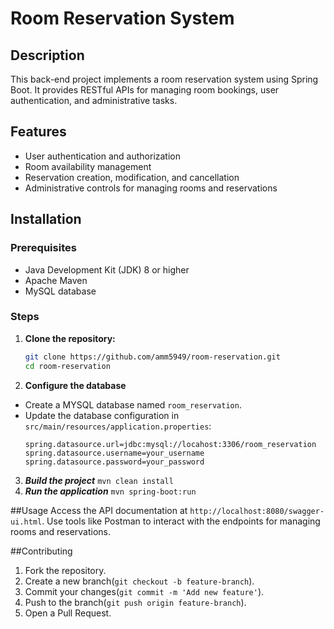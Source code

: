 # Room Reservation System

## Description
This back-end project implements a room reservation system using Spring Boot. It provides RESTful APIs for managing room bookings, user authentication, and administrative tasks.

## Features
- User authentication and authorization
- Room availability management
- Reservation creation, modification, and cancellation
- Administrative controls for managing rooms and reservations

## Installation

### Prerequisites
- Java Development Kit (JDK) 8 or higher
- Apache Maven
- MySQL database

### Steps
1. **Clone the repository:**
   ```bash
   git clone https://github.com/amm5949/room-reservation.git
   cd room-reservation

2. **Configure the database**
- Create a MYSQL database named `room_reservation`.
- Update the database configuration in `src/main/resources/application.properties`:
  ```
  spring.datasource.url=jdbc:mysql://locahost:3306/room_reservation
  spring.datasource.username=your_username
  spring.datasource.password=your_password
  
3. ***Build the project***
   `mvn clean install`
4. ***Run the application***
   `mvn spring-boot:run`

##Usage
Access the API documentation at `http://localhost:8080/swagger-ui.html`.
Use tools like Postman to interact with the endpoints for managing rooms and reservations.

##Contributing
1. Fork the repository.
2. Create a new branch(`git checkout -b feature-branch`).
3. Commit your changes(`git commit -m 'Add new feature'`).
4. Push to the branch(`git push origin feature-branch`).
5. Open a Pull Request.






